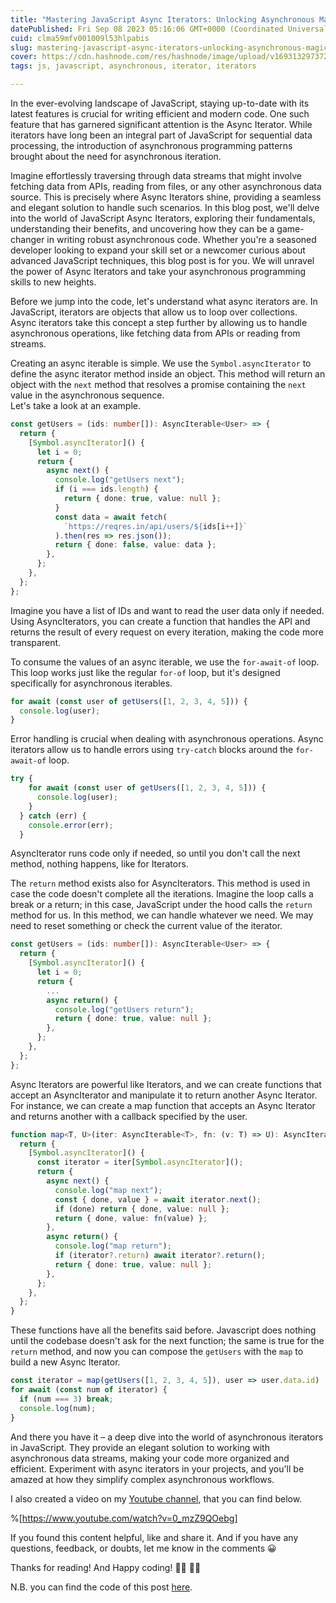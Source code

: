 ```yaml
---
title: "Mastering JavaScript Async Iterators: Unlocking Asynchronous Magic"
datePublished: Fri Sep 08 2023 05:16:06 GMT+0000 (Coordinated Universal Time)
cuid: clma59mfv001009l53hlpabis
slug: mastering-javascript-async-iterators-unlocking-asynchronous-magic
cover: https://cdn.hashnode.com/res/hashnode/image/upload/v1693132973722/d00839c4-fdb2-4493-be81-00f724445057.png
tags: js, javascript, asynchronous, iterator, iterators

---
```


In the ever-evolving landscape of JavaScript, staying up-to-date with its latest features is crucial for writing efficient and modern code. One such feature that has garnered significant attention is the Async Iterator. While iterators have long been an integral part of JavaScript for sequential data processing, the introduction of asynchronous programming patterns brought about the need for asynchronous iteration.

Imagine effortlessly traversing through data streams that might involve fetching data from APIs, reading from files, or any other asynchronous data source. This is precisely where Async Iterators shine, providing a seamless and elegant solution to handle such scenarios. In this blog post, we'll delve into the world of JavaScript Async Iterators, exploring their fundamentals, understanding their benefits, and uncovering how they can be a game-changer in writing robust asynchronous code. Whether you're a seasoned developer looking to expand your skill set or a newcomer curious about advanced JavaScript techniques, this blog post is for you. We will unravel the power of Async Iterators and take your asynchronous programming skills to new heights.

Before we jump into the code, let's understand what async iterators are. In JavaScript, iterators are objects that allow us to loop over collections. Async iterators take this concept a step further by allowing us to handle asynchronous operations, like fetching data from APIs or reading from streams.

Creating an async iterable is simple. We use the `Symbol.asyncIterator` to define the async iterator method inside an object. This method will return an object with the `next` method that resolves a promise containing the `next` value in the asynchronous sequence.  
Let's take a look at an example.

```typescript
const getUsers = (ids: number[]): AsyncIterable<User> => {
  return {
    [Symbol.asyncIterator]() {
      let i = 0;
      return {
        async next() {
          console.log("getUsers next");
          if (i === ids.length) {
            return { done: true, value: null };
          }
          const data = await fetch(
            `https://reqres.in/api/users/${ids[i++]}`
          ).then(res => res.json());
          return { done: false, value: data };
        },
      };
    },
  };
};
```

Imagine you have a list of IDs and want to read the user data only if needed. Using AsyncIterators, you can create a function that handles the API and returns the result of every request on every iteration, making the code more transparent.

To consume the values of an async iterable, we use the `for-await-of` loop. This loop works just like the regular `for-of` loop, but it's designed specifically for asynchronous iterables.

```typescript
for await (const user of getUsers([1, 2, 3, 4, 5])) {
  console.log(user);
}
```

Error handling is crucial when dealing with asynchronous operations. Async iterators allow us to handle errors using `try-catch` blocks around the `for-await-of` loop.

```typescript
try {
    for await (const user of getUsers([1, 2, 3, 4, 5])) {
      console.log(user);
    }
  } catch (err) {
    console.error(err);
  }
```

AsyncIterator runs code only if needed, so until you don't call the next method, nothing happens, like for Iterators.

The `return` method exists also for AsyncIterators. This method is used in case the code doesn't complete all the iterations. Imagine the loop calls a break or a return; in this case, JavaScript under the hood calls the `return` method for us. In this method, we can handle whatever we need. We may need to reset something or check the current value of the iterator.

```typescript
const getUsers = (ids: number[]): AsyncIterable<User> => {
  return {
    [Symbol.asyncIterator]() {
      let i = 0;
      return {
        ...
        async return() {
          console.log("getUsers return");
          return { done: true, value: null };
        },
      };
    },
  };
};
```

Async Iterators are powerful like Iterators, and we can create functions that accept an AsyncIterator and manipulate it to return another Async Iterator. For instance, we can create a map function that accepts an Async Iterator and returns another with a callback specified by the user.

```typescript
function map<T, U>(iter: AsyncIterable<T>, fn: (v: T) => U): AsyncIterable<U> {
  return {
    [Symbol.asyncIterator]() {
      const iterator = iter[Symbol.asyncIterator]();
      return {
        async next() {
          console.log("map next");
          const { done, value } = await iterator.next();
          if (done) return { done, value: null };
          return { done, value: fn(value) };
        },
        async return() {
          console.log("map return");
          if (iterator?.return) await iterator?.return();
          return { done: true, value: null };
        },
      };
    },
  };
}
```

These functions have all the benefits said before. Javascript does nothing until the codebase doesn't ask for the next function; the same is true for the `return` method, and now you can compose the `getUsers` with the `map` to build a new Async Iterator.

```typescript
const iterator = map(getUsers([1, 2, 3, 4, 5]), user => user.data.id)
for await (const num of iterator) {
  if (num === 3) break;
  console.log(num);
}
```

And there you have it – a deep dive into the world of asynchronous iterators in JavaScript. They provide an elegant solution to working with asynchronous data streams, making your code more organized and efficient. Experiment with async iterators in your projects, and you'll be amazed at how they simplify complex asynchronous workflows.

I also created a video on my [Youtube channel](https://www.youtube.com/@Puppo_92/), that you can find below.

%[https://www.youtube.com/watch?v=0_mzZ9QOebg] 

If you found this content helpful, like and share it. And if you have any questions, feedback, or doubts, let me know in the comments 😀

Thanks for reading! And Happy coding! 👩‍💻 👨‍💻

N.B. you can find the code of this post [here](https://github.com/Puppo/javascript-iterators-and-generators/tree/03-async-iterators).